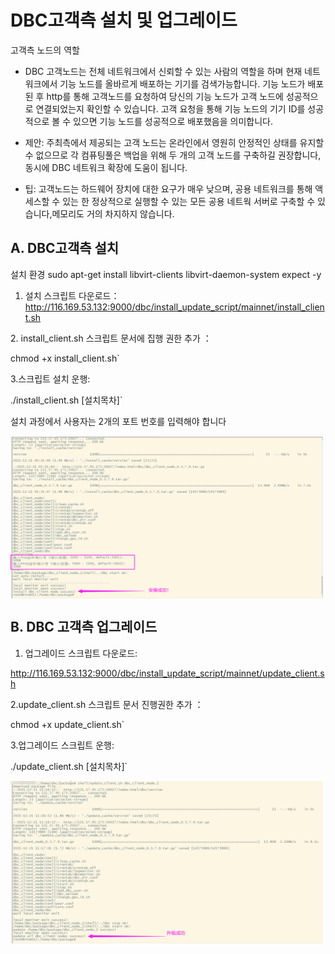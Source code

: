# DBC고객측 설치 및 업그레이드

고객측 노드의 역할

- DBC 고객노드는 전체 네트워크에서 신뢰할 수 있는 사람의 역할을 하며 현재 네트워크에서 기능 노드를 올바르게 배포하는 기기를 검색가능합니다. 기능 노드가 배포된 후 http를 통해 고객노드를 요청하여 당신의 기능 노드가 고객 노드에 성공적으로 연결되었는지 확인할 수 있습니다. 고객 요청을 통해 기능 노드의 기기 ID를 성공적으로 볼 수 있으면 기능 노드를 성공적으로 배포했음을 의미합니다.

- 제안: 주최측에서 제공되는 고객 노드는 온라인에서 영원히 안정적인 상태를 유지할 수 없으므로 각 컴퓨팅풀은 백업을 위해 두 개의 고객 노드를 구축하길 권장합니다, 동시에 DBC 네트워크 확장에 도움이 됩니다.

- 팁: 고객노드는 하드웨어 장치에 대한 요구가 매우 낮으며, 공용 네트워크를 통해 액세스할 수 있는 한 정상적으로 실행할 수 있는 모든 공용 네트웍 서버로 구축할 수 있습니다,메모리도 거의 차지하지 않습니다.

## A. DBC고객측 설치

​설치 환경
sudo apt-get install libvirt-clients libvirt-daemon-system expect -y

1. 설치 스크립트 다운로드： http://116.169.53.132:9000/dbc/install_update_script/mainnet/install_client.sh

​2. install_client.sh 스크립트 문서에 집행 권한 추가 ：

chmod +x install_client.sh`

​3.스크립트 설치 운행:

./install_client.sh [설치목차]`

설치 과정에서 사용자는 2개의 포트 번호를 입력해야 합니다

<img src="./assets/install_dbc_client.png" width = "500" height = "260"  align=center />

## B. DBC 고객측 업그레이드

1. 업그레이드 스크립트 다운로드:

http://116.169.53.132:9000/dbc/install_update_script/mainnet/update_client.sh

2.update_client.sh 스크립트 문서 진행권한 추가 ：

chmod +x update_client.sh`

3.업그레이드 스크립트 운행:

./update_client.sh [설치목차]`

<img src="./assets/update_dbc_client.png" width = "500" height = "260"  align=center />
